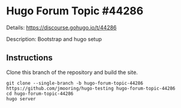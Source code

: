 # Hugo Forum Topic #44286

Details: <https://discourse.gohugo.io/t/44286>

Description: Bootstrap and hugo setup

## Instructions

Clone this branch of the repository and build the site.

```text
git clone --single-branch -b hugo-forum-topic-44286 https://github.com/jmooring/hugo-testing hugo-forum-topic-44286
cd hugo-forum-topic-44286
hugo server
```
